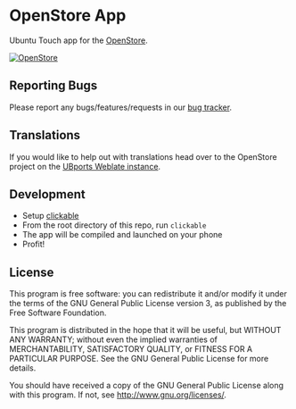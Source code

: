 # OpenStore App

Ubuntu Touch app for the [OpenStore](https://open-store.io/).

[![OpenStore](https://open-store.io/badges/en_US.png)](https://open-store.io/app/openstore.openstore-team)

## Reporting Bugs

Please report any bugs/features/requests in our [bug tracker](https://gitlab.com/theopenstore/openstore-meta/issues).

## Translations

If you would like to help out with translations head over to the OpenStore
project on the [UBports Weblate instance](https://translate.ubports.com/projects/openstore/openstore-app/).

## Development

* Setup [clickable](https://github.com/bhdouglass/clickable)
* From the root directory of this repo, run `clickable`
* The app will be compiled and launched on your phone
* Profit!

## License

This program is free software: you can redistribute it and/or modify it under the terms of the GNU General Public License version 3, as published
by the Free Software Foundation.

This program is distributed in the hope that it will be useful, but WITHOUT ANY WARRANTY; without even the implied warranties of MERCHANTABILITY, SATISFACTORY QUALITY, or FITNESS FOR A PARTICULAR PURPOSE.  See the GNU General Public License for more details.

You should have received a copy of the GNU General Public License along with this program.  If not, see <http://www.gnu.org/licenses/>.
